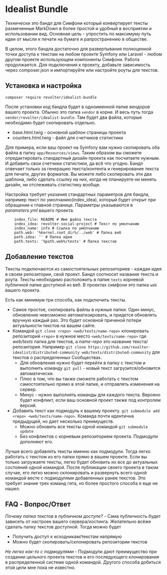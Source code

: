 # Idealist Bundle

Технически это бандл для Симфони который конвертирует тексты размеченные MarkDown в более простой и удобный в восприятии и использовании вид. Основная цель - упростить по максимуму путь идеи от мысли к печати на бумаге и рапространению в обществе.

В целом, этого бандла достаточно для развертывания полноценной точки доступа к текстам на любом проекте Symfony или Laravel - любом другом проекте использующем компоненты Симфони. Работа продолжается. Для подключения к проекту, добавьте зависимость через composer.json и импортируйте или настройте роуты для текстов.

## Установка и настройка

`composer require revolter/idealist-bundle`

После установки код бандла будет в одноименной папке вендоров вашего проекта. Обычно это папка `vendor` в корне. И весь путь тогда `vendor/revolter/idealist-bundle`. Там будет два файла, которые необходимо будет скопировать отдельно.
* base.html.twig - основной шаблон страницы проекта
* counters.html.twig - файл для счетчиков статистики

Для примера, если ваш проект на Symfony вам нужно скопировать оба файла в папку `app/Resources/views`. Таким образом вы сможете отредактировать стандартный дизайн проекта как посчитаете нужным. И добавить свои счетчики статистики, да всё что угодно. Бандл отвечает только за генерацию текста/контента и генерирование текста для печати, других форматов. Вы можете либо скопировать эти два шаблона, либо сделать ссылку на них, когда не планируете ни менять дизайн, ни отслеживать статистику вообще.

Настройка требует указания стандартных параметров для бандла, например текст по умолчанию(index_idea), который будет открыт при обращении к главной странице. Параметры указываются в *parameters.yml* вашего проекта.
```
    index_file: README # Имя файла текста
    index_idea: revolter-social-project # Текст по умолчанию
    index_name: info # Ссылка по умолчанию
    path.web: '%kernel.root_dir%/../web' # Папка веб
    path.idea: '' # Папка идеи
    path.texts: '%path.web%/texts' # Папка текстов
``` 

## Добавление текстов

Тексты подключаются из самостоятельных репозиториев - каждая идея в своем репозитории, свой проект. Бандл соотносит название текста и роута. Тексты необходимо расположить в папке `texts` корневой публичной папке доступной из веб. В проектах симфони это папка `web` вашего проекта.

Есть как минимум три способа, как подключить тексты.
* Самое простое, скопировать файлы в нужные папки. Один минус, обновление невозможно автоматизировать, и придется обновлять вручную каждый раз. Это будет основной причиной потери актуальности текстов на вашем сайте.
* Командой `git clone <repo> <web/texts/name-repo>` клонировать репозиторий `<repo>` в нужное место `<web/texts/name-repo>` где *web/texts* папка для текстов, а *name-repo* это название текста/репозитория. Например `git clone https://github.com/revolter-idealist/distributed-community web/texts/distributed-community` для текстов о распределенных Сообществах. 
    * Для обновления нужно будет перейти в папку с текстом и выполнить команду `git pull` - новый текст загрузится/обновится автоматически. 
    * Плюс в том, что вы также сможете работать с текстом самостоятельно прямо в этой папке, и отправлять изменения на сервер.
    * Минус - нужно выполнять команды для каждого текста. Верояно будет конфликт, если ваш основной проект также под контролем версий.
* Добавить текст как подмодуль к вашему проекту. `git submodule add <repo> <web/texts/name-repo>`. Команда почти идентична предыдущей, но дает несколько преимуществ.
    * Можно обновить все тексты одной командой `git submodule update`
    * Без конфликтов с корневым репозиторием проекта. Подмодули дополняют его.

Лучше всего добавлять тексты именно как подмодули. Тогда легко работать с текстом из его папки прямо в вашем проекте. Если вы только загружаете тексты, легко будет обновить их все до актуальных состояний одной командой. После публикации своего проекта в таком случае, его легко можно склонировать и развернуть всего одной командой весте с подмодулями добавленных ранее текстов. Это требует знание трех команд гита, но более простого способа я еще не нашел.

## FAQ - Вопрос/Ответ

*Почему папка текстов в публичном доступе?* - Сама публичность будет зависеть от настроек вашего сервера/хостинга. Желательно всёже сделать папку текстов доступной. Тогда можно будет
* Получить доступ к исходникам/текстам напрямую
* Можно будет скопировать/склонировать репозитории текстов

*Не легко как-то с подмодулями* - Подмодули дают преимущество при создании цельного проекта текстов и его последующего клонирования в распределенной системе одной командой. Другого способа добиться этой цели мне пока не известно.
